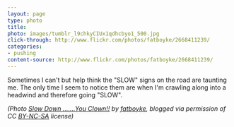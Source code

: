 ```yaml
---
layout: page
type: photo
title: 
photo: images/tumblr_l9chkyCIUx1qdhcbyo1_500.jpg
click-through: http://www.flickr.com/photos/fatboyke/2668411239/
categories: 
- pushing
content-source: http://www.flickr.com/photos/fatboyke/2668411239/
---
```

Sometimes I can't but help think the "SLOW" signs on the road are taunting me. The only time I seem to notice them are when I'm crawling along into a headwind and therefore going "SLOW".

_(Photo [Slow Down .......You Clown!!](http://www.flickr.com/photos/fatboyke/2668411239/) by [fatboyke](http://www.flickr.com/photos/fatboyke/), blogged via permission of CC [BY-NC-SA](http://creativecommons.org/licenses/by-nc-sa/2.0/) license)_
